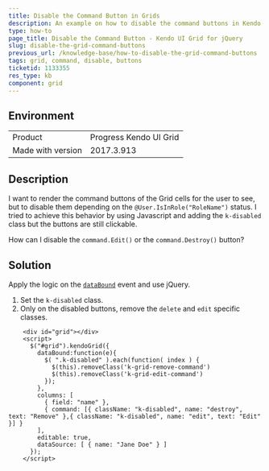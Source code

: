 ```yaml
---
title: Disable the Command Button in Grids
description: An example on how to disable the command buttons in Kendo UI Grids.
type: how-to
page_title: Disable the Command Button - Kendo UI Grid for jQuery
slug: disable-the-grid-command-buttons
previous_url: /knowledge-base/how-to-disable-the-grid-command-buttons
tags: grid, command, disable, buttons
ticketid: 1133355
res_type: kb
component: grid
---
```


## Environment

<table>
 <tr>
  <td>Product</td>
  <td>Progress Kendo UI Grid</td>
 </tr>
  <tr>
  <td>Made with version</td>
  <td>2017.3.913</td>
 </tr>
</table>


## Description

I want to render the command buttons of the Grid cells for the user to see, but to disable them depending on the `@User.IsInRole("RoleName")` status. I tried to achieve this behavior by using Javascript and adding the `k-disabled` class but the buttons are still clickable.

How can I disable the `command.Edit()` or the `command.Destroy()` button?

## Solution

Apply the logic on the [`dataBound`](https://docs.telerik.com/kendo-ui/api/javascript/ui/grid/events/databound) event and use jQuery.

1. Set the `k-disabled` class.
1. Only on the disabled buttons, remove the `delete` and `edit` specific classes.

```dojo
    <div id="grid"></div>
    <script>
      $("#grid").kendoGrid({
        dataBound:function(e){
          $( ".k-disabled" ).each(function( index ) {
            $(this).removeClass('k-grid-remove-command')
            $(this).removeClass('k-grid-edit-command')
          });
        },
        columns: [
          { field: "name" },
          { command: [{ className: "k-disabled", name: "destroy", text: "Remove" },{ className: "k-disabled", name: "edit", text: "Edit" }] }
        ],
        editable: true,
        dataSource: [ { name: "Jane Doe" } ]
      });
    </script>
```
